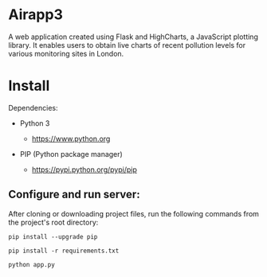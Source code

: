 Airapp3
=========

A web application created using Flask and HighCharts, a JavaScript plotting library. It enables users to obtain live charts of recent pollution levels for various monitoring sites in London.


Install
=========

Dependencies:

 - Python 3

   - https://www.python.org

 - PIP (Python package manager)

   - https://pypi.python.org/pypi/pip


Configure and run server:
------------------------

After cloning or downloading project files, run the following commands from the project's root directory:

    pip install --upgrade pip

    pip install -r requirements.txt

    python app.py
